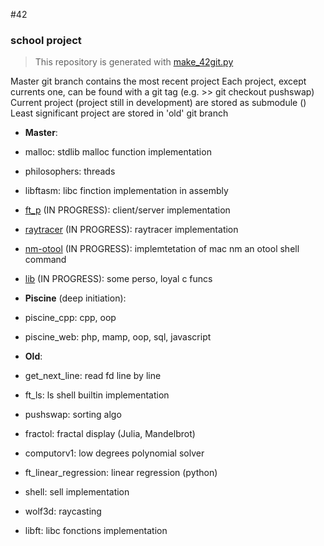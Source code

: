 #42
### school project

> This repository is generated with [make_42git.py](https://github.com/ggila/config/blob/master/script/make_42git.py)

Master git branch contains the most recent project
Each project, except currents one, can be found with a git tag (e.g. >> git checkout pushswap)
Current project (project still in development) are stored as submodule ()
Least significant project are stored in 'old' git branch

* **Master**:
 * malloc: stdlib malloc function implementation
 * philosophers: threads 
 * libftasm: libc finction implementation in assembly 
 * [ft\_p](https://github.com/ggila/ft\_p) (IN PROGRESS): client/server implementation
 * [raytracer](https://github.com/ggila/raytracer) (IN PROGRESS): raytracer implementation
 * [nm-otool](https://github.com/ggila/nm-otool) (IN PROGRESS): implemtetation of mac nm an otool shell command
 * [lib](https://github.com/ggila/lib) (IN PROGRESS):  some perso, loyal c funcs

* **Piscine** (deep initiation):
 * piscine\_cpp: cpp, oop
 * piscine\_web: php, mamp, oop, sql, javascript

* **Old**:
 * get\_next\_line: read fd line by line
 * ft\_ls: ls shell builtin implementation
 * pushswap: sorting algo
 * fractol: fractal display (Julia, Mandelbrot)
 * computorv1: low degrees polynomial solver
 * ft\_linear\_regression: linear regression (python)
 * shell: sell implementation
 * wolf3d: raycasting
 * libft: libc fonctions implementation
